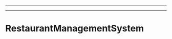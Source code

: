 ------------------------------------------------------------------------------
----------------------------------------------------------------------------------------------------
# RestaurantManagementSystem
